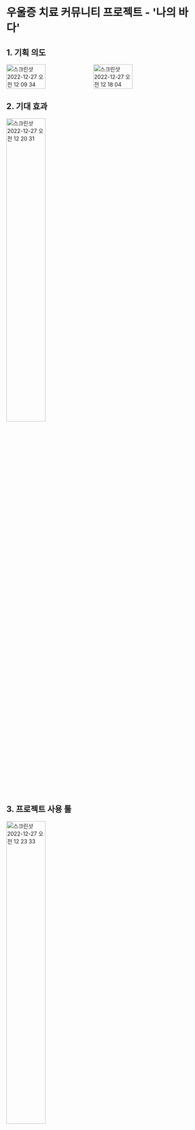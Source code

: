 <h1>우울증 치료 커뮤니티 프로젝트 - '나의 바다'</h1>


<h2>1. 기획 의도</h2>
<div dir="auto" style="display: flex;">
<img width="1180" alt="스크린샷 2022-12-27 오전 12 09 34" src="https://user-images.githubusercontent.com/109493547/209562752-6aad8301-2329-4ae2-ab8a-708d17c24b64.png" style = "width: 45%; height : 45%">
<img width="1177" alt="스크린샷 2022-12-27 오전 12 18 04" src="https://user-images.githubusercontent.com/109493547/209563034-59cb851d-754d-43e2-a858-fe7a266d7154.png" style = "width: 45%; height : 45%">
</div>


<h2>2. 기대 효과</h2>
<img width="1161" alt="스크린샷 2022-12-27 오전 12 20 31" src="https://user-images.githubusercontent.com/109493547/209563199-cca3e4f8-6675-4f6f-937e-79b4782da073.png" style = "width: 45%; height : 45%">


<h2>3. 프로젝트 사용 툴</h2>
<img width="1160" alt="스크린샷 2022-12-27 오전 12 23 33" src="https://user-images.githubusercontent.com/109493547/209563338-9ff5b39c-c0f9-48c3-abc3-a120a49e286f.png" style = "width: 45%; height : 45%">


<h2>4. 담당 업무</h2>

4-1. 채팅
- 소속된 그룹을 조회해 채팅방 개설
- pure WebSocket을 사용해 그룹채팅 기능 구현
- 기존 채팅 내용 DB 조회
- 채팅 읽음 상태 DB 업데이트
  
4-2. 마이페이지 - 오늘의 퀘스트
  - 오늘의 퀘스트 불러오기
  - 오늘의 퀘스트 완료 처리
  - 퀘스트 달성에 따른 뱃지, 포인트 지급
  - 퀘스트 달성 여부 업데이트
  - 퀘스트 달성 여부에 따라 화면 변화

4-3. 마이페이지 - 완료한 퀘스트
  - 완료한 퀘스트 내역 조회
  - 완료한 퀘스트 내역 페이징 처리

4-4. 마이페이지 - 획득한 뱃지
  - 획득한 뱃지 조회
  - 뱃지별 정보 조회
  - 회원 정보 조회
  - 월별 퀘스트 달성률에 따른 월별 뱃지 상태 조회
  
<h2>5. 느낀점</h2>
<h3>5-1. 어려웠던 부분</h3>
📌그룹 채팅 DB를 설계할 때, 하나의 메세지에 대해 채팅 수신자가 여러명인 점을 어떻게 반영해야할지 고민이 많이 됐다. <br>
✔ 채팅 테이블과 채팅 수신자 테이블을 따로 만들어서 채팅 테이블 PK를 채팅 수신자 테이블에서 참조하도록 구성했다.<br><br>
📌프로젝트 초반에는 entity와 DTO를 언제 어떻게 구분해서 사용해야 하는지 감이 잘 잡히지 않아서 헷갈렸다. <br>
✔ 프로젝트를 통해 학습과 적용을 반복하다보니 자연스레 언제 사용해야 하는지 알게됐다. 특히, DTO에 내가 필요한 변수를 능숙하게 선언, 사용 할 수 있게 됐다는 점이 큰 수확이었다. <br><br><br><br>


<h3>5-2. 문제를 해결했던 부분</h3>
<h4>📌WebSocket session 실종사건</h4> <br>
🌩문제 상황🌩<br>
웹소켓의 경우 해당 채팅방에 접속한 모든 참여자의 WebSocketSession을 받아와서 메세지를 보낸다. 메세지를 보내는 메소드는 자바스크립트 메소드인 onMessage()인데, 어찌된 일인지 onMessage 메소드가 실행되질 않았고, 오류문도 나오지 않았다.<br><br>
🚨문제 원인🚨 <br>
채팅이 전송될 때 거치는 모든 메소드와 컨트롤러에 전부 로그를 찍어봤는데, list에 담아둔 WebSocketSession이 중간이 실종된다는 것을 확인했다. 즉, 메세지를 받을 대상이 없었기 때문에 onMessage 메소드가 실행되지 않았던 것이다. <br><br>
🚀해결 방법🚀<br>
WebSocketSesssion을 담아뒀던 list를 static으로 선언해서 해결했다. Java에서 Static 변수는 메모리에 한번 할당되어 프로그램이 종료될 때 해제되는 변수로, 메모리에 한번 할당되므로 여러 객체가 해당 메모리를 공유하게 된다.<br><br><br>



<h4>📌채팅방 확성기 기능 사건</h4> <br>
🌩문제 상황🌩<br>
A사용자가 a채팅방에 보낸 메세지가 B사용자가 접속중인 b채팅방에도 전송되는 현상이 발생했다. 이 현상이 마치 게임 메이플스토리의 캐시템 중 하나인 확성기 같았기에 채팅방 확성기 기능 사건이라 명명했다.<br><br>
🚨문제 원인🚨 <br>
위에서 접속자들의 WebSocketSession을 static list에 담았다고 적은 바 있다. 다른 채팅방에 접속 중인 사용자의 세션 또한 동일한 list에 담겨있었기 때문에 메세지를 받게된 것이다. 그렇다고 static을 지우자니 다시 메세지 전송이 되질 않았다. <br><br>
🚀해결 방법🚀<br>
메세지를 전송하는 메소드에서 발신자의 채팅방과 수신자의 채팅방이 일치하는 세션들에만 메세지를 전송하도록 만들었다. 이를 위해 우선 채팅방을 클릭했을 때 이동하는 컨트롤러에서 HttpSession에 채팅방 아이디를 추가하도록 만들었다. 즉, 채팅방을 클릭할때마다 HttpSession에 저장된 채팅방 정보가 바뀌는 것이다.<br>다음으로, WebSocketConfig 파일에 .addInterceptors(new HttpSessionHandshakeInterceptor()) 를 추가했다. 이를 통해 HttpSession에 저장돼있던 값들을 WebSocketSession에도 저장할 수 있게했다. 이 두가지 작업을 통해 현재 사용자 어떤 채팅방에 접속한 것인지 확인할 수 있었고, 확성기 오류 또한 해결할 수 있었다.<br><br><br>



<h4>📌메세지가 여러번 출력되는 오류</h4> <br>
🌩문제 상황🌩<br>
A 사용자가 a채팅방 입장 → b채팅방 입장 → 다시 a채팅방 입장 이런식으로 동일한 채팅방에 여러번 입장, 퇴장을 반복할 경우 해당 사용자가 보내는 메세지가 화면에 여러번 출력됐다.<br><br>
🚨문제 원인🚨 <br>
위에서 접속자들의 WebSocketSession을 static list에 담았다고 적은 바 있다. 동일한 유저가 동일한 채팅방에 여러번 입장했더라도 해당 유저의 WebSocketSession은 list에 하나만 담겨있어야 한다. 그러나 입장을 할 때 마다 해당 유저의 WebSocketSession이 list에 추가되면서 메세지가 입장한 횟수만큼 전송된 것이다. <br><br>
🚀해결 방법🚀<br>
WebSocketSession을 list에 담지 않고, map의 value 값으로 담았다. map의 key 값은 HttpSession에서 가져온 유저의 아이디로 설정했다(중복 방지). 이를 통해 채팅방에 입장할 때 해당 유저의 아이디가 map에 key값으로 존재한다면 그 key의 value 값을 갱신하고, 존재하지 않는다면 key값과 value 값을 map에 추가하는 방식으로 구성했다. 따라서 동일한 유저의 webSocketSession이 여러번 저장되지 않았고, 중복 출력 또한 해결됐다.




<h3>5-4. 총평</h3>
<h4>🌟 두려워하지 말자. 나는 내 생각보다 집요한 사람이다. </h4>



웹소켓이라는 기술은 국비 교육 중 배우지 않고 독학해서 프로젝트에 적용한 기술이다. 당연히 주변에 물어볼 수 있는 사람도 없었다. 로직을 이해하는 것도, 오류를 해결하는 것도 너무 막막해서 초반에는 많이 괴로웠다. 특히 채팅 전송이 정상적으로 되지 않을 때 오류문이 나오지 않아서 더 힘들었다. 그러나 결국 나는 해내고야 말았다. 메세지가 거치는 모든 메소드에 값이 들어왔는지 로그를 전부 찍어서 문제의 원인을 발견하고 해결했다. 이 과정에서 나도 나 자신의 집요함과 끈기에 놀랐다. 지금까지 항상 스스로의 한계를 정해두고 새로운 도전을 꺼렸었는데, 이 프로젝트를 계기로 한발짝 도약한 것 같아 행복했다. 



<h4>🌟 내가 마주한 오류와 해결방안을 구체적으로 기록해두자. </h4>



정말 많은 오류를 경험하고 해결했는데, 기록을 해두지 않아서 많이 잊어버린 점이 프로젝트가 끝난 이후 아쉬웠다. 간단하게라도 블로그에 기록하면서 기상천외한 오류를 겪을 동료 개발자들에게 한 줌의 도움이라도 주고싶다. 



<h4>🌟 어떻게 더 친근한 동료, 친근한 리더가 될 것인가. </h4>



해당 프로젝트를 진행하면서, 프론트엔드 작업을 진행할 때 우리 팀의 팀장이 국비 교육에서 중도탈락했다. 나는 얼떨결에 부팀장에서 팀장이 됐고, 프로젝트 기간 동안 리더의 역할을 수행했다. 약 한달간 팀장으로서의 역할을 수행하면서 중간 관리자의 고충을 약간이나마 알게 된 것 같다. 특히, 커뮤니케이션에 미숙한 팀원을 어떻게 이끌어야 할까? 라는 질문에 대해 고민하게 됐다. 몇 주간의 고민 끝에 나온 나의 답은 '더 친해지자!'였다. 친하지 않으면 같은 말도 서로 더 날서게 받아들이기 쉽다. 따라서 팀원의 업무 태도를 지적하고, 해결하려는 자세에 앞서서 그 사람의 마음을 얻는 것이 더 먼저라는 생각이 들었다. 앞으로 리더가 될 때까지는 많은 시간이 남았지만, 항상 이 경험을 되새기면서 팀원들에게 먼저 다가갈 수 있는 우호적인 사람이 돼야겠다.    


<h2>ERD</h2>
<img width="100%" alt="erd" src="https://user-images.githubusercontent.com/109493547/209980568-1cf4273c-fc51-4615-8703-e11562ba5892.png">

